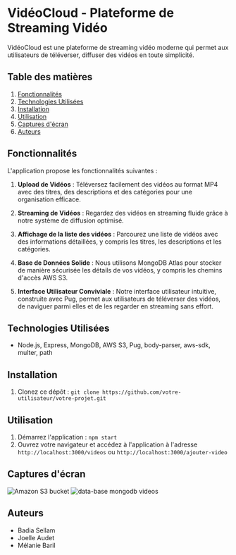 # VidéoCloud - Plateforme de Streaming Vidéo

VidéoCloud est une plateforme de streaming vidéo moderne qui permet aux utilisateurs de téléverser, diffuser des vidéos en toute simplicité.

## Table des matières

1. [Fonctionnalités](#fonctionnalités)
2. [Technologies Utilisées](#technologies-utilisées)
3. [Installation](#installation)
5. [Utilisation](#utilisation)
6. [Captures d'écran](#captures-décran)
7. [Auteurs](#auteurs)

## Fonctionnalités

L'application propose les fonctionnalités suivantes :

1. **Upload de Vidéos** : Téléversez facilement des vidéos au format MP4 avec des titres, des descriptions et des catégories pour une organisation efficace.

2. **Streaming de Vidéos** : Regardez des vidéos en streaming fluide grâce à notre système de diffusion optimisé.

3. **Affichage de la liste des vidéos** : Parcourez une liste de vidéos avec des informations détaillées, y compris les titres, les descriptions et les catégories.

4. **Base de Données Solide** : Nous utilisons MongoDB Atlas pour stocker de manière sécurisée les détails de vos vidéos, y compris les chemins d'accès AWS S3.

5. **Interface Utilisateur Conviviale** : Notre interface utilisateur intuitive, construite avec Pug, permet aux utilisateurs de téléverser des vidéos, de naviguer parmi elles et de les regarder en streaming sans effort.

## Technologies Utilisées

- Node.js, Express, MongoDB, AWS S3, Pug, body-parser, aws-sdk, multer, path

## Installation

1. Clonez ce dépôt : `git clone https://github.com/votre-utilisateur/votre-projet.git`


## Utilisation

1. Démarrez l'application : `npm start`
2. Ouvrez votre navigateur et accédez à l'application à l'adresse `http://localhost:3000/videos` ou `http://localhost:3000/ajouter-video`

## Captures d'écran


![Amazon S3 bucket ]((image-1.png))
![data-base mongodb videos]((image-2.png))

## Auteurs

- Badia Sellam
- Joelle Audet
- Mélanie Baril
